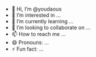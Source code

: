 - 👋 Hi, I’m @youdaous
- 👀 I’m interested in ...
- 🌱 I’m currently learning ...
- 💞️ I’m looking to collaborate on ...
- 📫 How to reach me ...
- 😄 Pronouns: ...
- ⚡ Fun fact: ...

<!---
youdaous/youdaous is a ✨ special ✨ repository because its `README.md` (this file) appears on your GitHub profile.
You can click the Preview link to take a look at your changes.
--->

